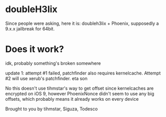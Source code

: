 # doubleH3lix
Since people were asking, here it is: doubleh3lix + Phoenix, supposedly a 9.x.x jailbreak for 64bit.

# Does it work?
idk, probably something's broken somewhere

update 1: attempt #1 failed, patchfinder also requires kernelcache. Attempt #2 will use xerub's patchfinder. eta son

No this doesn't use tihmstar's way to get offset since kernelcaches are encrypted on iOS 9, however PhoenixNonce didn't seem to use any big offsets, which probably means it already works on every device

Brought to you by tihmstar, Siguza, Todesco
